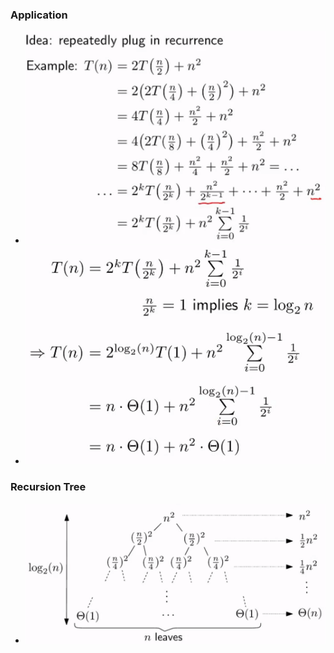  ### Application
 + ![](Pasted%20image%2020221204110117.png)
+ ![](Pasted%20image%2020221204110330.png)

### Recursion Tree
+ ![](Pasted%20image%2020221204110510.png)